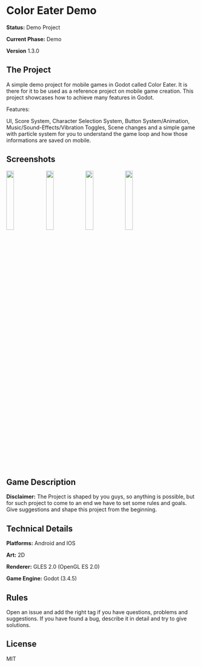 # Color Eater Demo

**Status:** Demo Project

**Current Phase:** Demo

**Version** 1.3.0

## The Project

A simple demo project for mobile games in Godot called Color Eater. It is there for it to be used as a reference project on mobile game creation. This project showcases how to achieve many features in Godot.

Features:

UI, Score System, Character Selection System, Button System/Animation, Music/Sound-Effects/Vibration Toggles, Scene changes and a simple game with particle system for you to understand the game loop and how those informations are saved on mobile.

## Screenshots

<p float="left">
<img src="https://github.com/kamyab-nazari/color-eater-demo/blob/main/screenshots/Screenshot-1.png" width="20%" height="20%">
<img src="https://github.com/kamyab-nazari/color-eater-demo/blob/main/screenshots/Screenshot-2.png" width="20%" height="20%">
<img src="https://github.com/kamyab-nazari/color-eater-demo/blob/main/screenshots/Screenshot-3.png" width="20%" height="20%">
<img src="https://github.com/kamyab-nazari/color-eater-demo/blob/main/screenshots/Screenshot-4.png" width="20%" height="20%">
</p>

## Game Description

**Disclaimer:** The Project is shaped by you guys, so anything is possible, but for such project to come to an end we have to set some rules and goals. Give suggestions and shape this project from the beginning.

## Technical Details

**Platforms:** Android and IOS

**Art:** 2D

**Renderer:** GLES 2.0 (OpenGL ES 2.0)

**Game Engine:** Godot (3.4.5)

## Rules

Open an issue and add the right tag if you have questions, problems and suggestions. If you have found a bug, describe it in detail and try to give solutions.

## License

MIT
